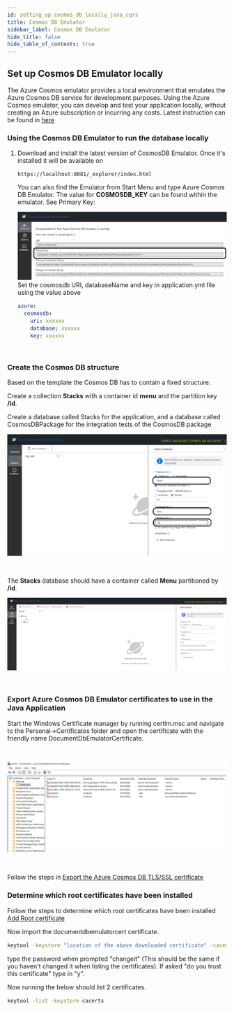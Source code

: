 ```yaml
---
id: setting_up_cosmos_db_locally_java_cqrs
title: Cosmos DB Emulator
sidebar_label: Cosmos DB Emulator
hide_title: false
hide_table_of_contents: true
---
```


## Set up Cosmos DB Emulator locally

The Azure Cosmos emulator provides a local environment that emulates the Azure Cosmos DB
service for development purposes. Using the Azure Cosmos emulator, you can develop and test
your application locally, without creating an Azure subscription or incurring any costs.
Latest instruction can be found in [here](https://docs.microsoft.com/en-us/azure/cosmos-db/local-emulator?tabs=cli%2Cssl-netstd21)

### Using the Cosmos DB Emulator to run the database locally

1. Download and install the latest version of CosmosDB Emulator. Once it's installed it will be
   available on

   ```url
   https://localhost:8081/_explorer/index.html
   ```

   You can also find the Emulator from Start Menu and type Azure Cosmos DB Emulator.
   The value for **COSMOSDB_KEY** can be found within the emulator. See Primary Key:

   ![CosmosDB](/img/cosmosdb_emulator_3.png)
   Set the cosmosdb URI, databaseName and key in application.yml file using the value above

   ```yaml
   azure:
     cosmosdb:
       uri: xxxxxx
       database: xxxxxx
       key: xxxxxx
   ```

<br />

### Create the Cosmos DB structure

  Based on the template the Cosmos DB has to contain a fixed structure.

  Create a collection **Stacks** with a container id **menu** and the partition key **/id**.

  Create a database called Stacks for the application, and a database called CosmosDBPackage for the
  integration tests of the CosmosDB package

  ![CosmosDB](/img/cosmosdb_emulator_1.png)

<br />

  The **Stacks** database should have a container called **Menu** partitioned by **/id**.

  ![CosmosDB](/img/cosmosdb_emulator_2.png)

  <br />

### Export Azure Cosmos DB Emulator certificates to use in the Java Application

  Start the Windows Certificate manager by running certlm.msc and navigate to the Personal->Certificates folder and open the certificate with the friendly name DocumentDbEmulatorCertificate.

  <br />

  ![Certificates](/img/cosmosdb_emulator_certificate.png)

  <br />

  Follow the steps in [Export the Azure Cosmos DB TLS/SSL certificate](https://docs.microsoft.com/en-us/azure/cosmos-db/local-emulator-export-ssl-certificates#export-emulator-certificate)
  
### Determine which root certificates have been installed

   Follow the steps to determine which root certificates have been installed [Add Root certificate](https://docs.microsoft.com/en-us/azure/developer/java/sdk/java-sdk-add-certificate-ca-store#determining-which-root-certificates-are-installed)

   Now import the documentdbemulatorcert certificate.

   ```bash
   keytool -keystore "location of the above downloaded certificate" -cacerts -importcert -alias documentdbemulator -file "location of the documentdbemulatorcert.cer"
   ```

   type the password when prompted "changeit" (This should be the same if you haven't changed it when listing the certificates).
   If asked "do you trust this certificate" type in "y".

   Now running the below should list 2 certificates.

   ```bash
   keytool -list -keystore cacerts
   ```
